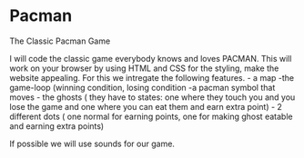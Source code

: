# Pacman
The Classic Pacman Game

I will code the classic game everybody knows and loves PACMAN.
This will work on your browser by using HTML and CSS for the styling, make the website appealing.
For this we intregate the following features.
          - a map
          -the game-loop (winning condition, losing condition
          -a pacman symbol that moves
          - the ghosts ( they have to states: one where they touch you and you lose the game and one where you can eat them and earn extra point)
          - 2 different dots ( one normal for earning points, one for making ghost eatable and earning extra points)
          
 If possible we will use sounds for our game.
